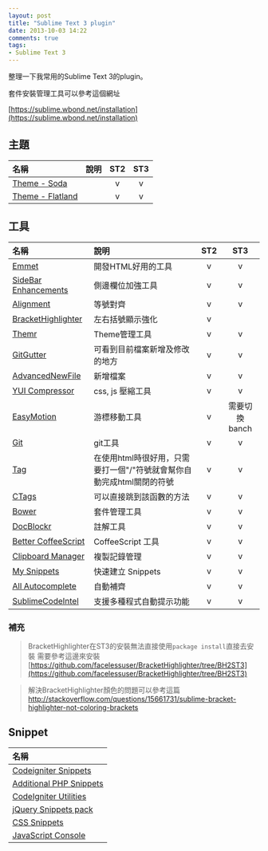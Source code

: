```yaml
---
layout: post
title: "Sublime Text 3 plugin"
date: 2013-10-03 14:22
comments: true
tags: 
- Sublime Text 3
---
```

整理一下我常用的Sublime Text 3的plugin。

套件安裝管理工具可以參考這個網址

[https://sublime.wbond.net/installation](https://sublime.wbond.net/installation)

## 主題

 名稱 | 說明 | ST2 | ST3 
:------|:-------|:------:|:-------:
[Theme - Soda](https://sublime.wbond.net/packages/Theme%20-%20Soda) | | v | v
[Theme - Flatland](https://sublime.wbond.net/packages/Theme%20-%20Flatland) | | v | v

## 工具

名稱 | 說明 | ST2 | ST3
:------|:------|:-------:|:-----:
[Emmet](https://sublime.wbond.net/packages/Emmet) | 開發HTML好用的工具 | v | v
[Side​Bar​Enhancements](https://sublime.wbond.net/packages/SideBarEnhancements) | 側邊欄位加強工具 | v | v
[Alignment](https://sublime.wbond.net/packages/Alignment) | 等號對齊 | v | v
[BracketHighlighter](https://sublime.wbond.net/packages/BracketHighlighter) | 左右括號顯示強化 | v |  |
[Themr](https://sublime.wbond.net/packages/Themr) | Theme管理工具 | v | v
[GitGutter](https://sublime.wbond.net/packages/GitGutter) | 可看到目前檔案新增及修改的地方 | v | v
[AdvancedNewFile](https://sublime.wbond.net/packages/AdvancedNewFile) | 新增檔案 | v | v
[YUI Compressor](https://sublime.wbond.net/packages/YUI%20Compressor) | css, js 壓縮工具 | v | v
[EasyMotion](https://sublime.wbond.net/packages/EasyMotion) | 游標移動工具 | v | 需要切換banch
[Git](https://sublime.wbond.net/packages/Git) | git工具 | v | v
[Tag](https://sublime.wbond.net/packages/Tag) | 在使用html時很好用，只需要打一個"/"符號就會幫你自動完成html關閉的符號 | v | v
[CTags](https://sublime.wbond.net/packages/CTags) | 可以直接跳到該函數的方法 | v | v
[Bower](https://sublime.wbond.net/packages/Bower) | 套件管理工具 | v | v
[DocBlockr](https://sublime.wbond.net/packages/DocBlockr) | 註解工具 | v | v
[Better Coffee​Script](https://sublime.wbond.net/packages/Better%20CoffeeScript) | CoffeeScript 工具 | v | v
[Clipboard Manager](https://sublime.wbond.net/packages/Clipboard%20Manager) | 複製記錄管理 | v | v
[My Snippets](https://sublime.wbond.net/packages/My%20Snippets) | 快速建立 Snippets | v | v
[All Autocomplete](https://sublime.wbond.net/packages/All%20Autocomplete) | 自動補齊 | v | v 
[Sublime​Code​Intel](https://sublime.wbond.net/packages/SublimeCodeIntel) | 支援多種程式自動提示功能 | v | v

### 補充

> BracketHighlighter在ST3的安裝無法直接使用`package install`直接去安裝
需要參考這邊來安裝[https://github.com/facelessuser/BracketHighlighter/tree/BH2ST3](https://github.com/facelessuser/BracketHighlighter/tree/BH2ST3)

> 解決BracketHighlighter顏色的問題可以參考這篇[http://stackoverflow.com/questions/15661731/sublime-bracket-highlighter-not-coloring-brackets ](http://stackoverflow.com/questions/15661731/sublime-bracket-highlighter-not-coloring-brackets )

## Snippet

名稱 |
:-----|
[Codeigniter Snippets](https://sublime.wbond.net/packages/CodeIgniter%20Snippets) |
[Additional PHP Snippets](https://sublime.wbond.net/packages/Additional%20PHP%20Snippets) |
[CodeIgniter Utilities](https://sublime.wbond.net/packages/CodeIgniter%20Utilities) |
[jQuery Snippets pack](https://sublime.wbond.net/packages/jQuery%20Snippets%20pack) |
[CSS Snippets](https://sublime.wbond.net/packages/CSS%20Snippets) |
[JavaScript Console](https://sublime.wbond.net/packages/JavaScript%20Console) | 
